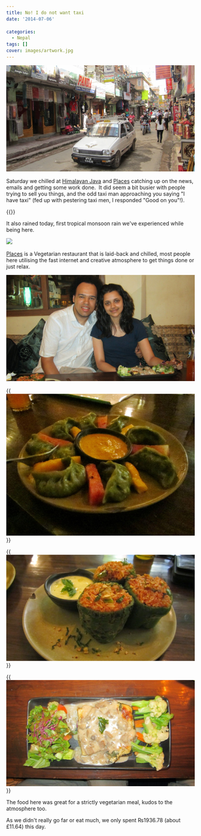 ```yaml
---
title: No! I do not want taxi
date: '2014-07-06'

categories:
  - Nepal
tags: []
cover: images/artwork.jpg
---
```


![](images/Kathmandu-Taxi-1024x575.jpg)

Saturday we chilled at [Himalayan Java](https://www.tripadvisor.co.uk/Restaurant_Review-g293890-d1846797-Reviews-Himalayan_Java_Coffee-Kathmandu_Kathmandu_Valley_Bagmati_Zone_Central_Region.html "Himalayan Java on TripAdvisor") and [Places](https://www.tripadvisor.co.uk/Restaurant_Review-g293890-d4283853-Reviews-Places_Restaurant_Bar-Kathmandu_Kathmandu_Valley_Bagmati_Zone_Central_Region.html "Places on Trip Advisor") catching up on the news, emails and getting some work done.  It did seem a bit busier with people trying to sell you things, and the odd taxi man approaching you saying "I have taxi" (fed up with pestering taxi men, I responded "Good on you"!).

{{<youtube iVyyvWr-jbk>}}

It also rained today, first tropical monsoon rain we've experienced while being here.

![](images/it-rained.gif)

[Places](https://www.tripadvisor.co.uk/Restaurant_Review-g293890-d4283853-Reviews-Places_Restaurant_Bar-Kathmandu_Kathmandu_Valley_Bagmati_Zone_Central_Region.html "Places on Trip Advisor") is a Vegetarian restaurant that is laid-back and chilled, most people here utilising the fast internet and creative atmosphere to get things done or just relax.

![IMG_1982](images/IMG_1982-1024x575.jpg)

{{<img src="images/Pesto-MoMos-1024x768.jpg" title="Vegetarian Pesto Dough MoMo's">}}

{{<img src="images/Biber-Dolmasi-1024x575.jpg" title="Biber Dolmasi (Stuffed Peppers)">}}

{{<img src="images/Taste-Platter-1024x575.jpg" title="Taste Platter - Spinach Pie, Baked Potato Tortilla, Steamed Vegetable Salad">}}

The food here was great for a strictly vegetarian meal, kudos to the atmosphere too.

As we didn't really go far or eat much, we only spent ₨1936.78 (about £11.64) this day.
